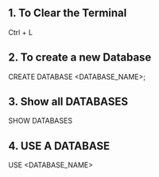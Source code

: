 ## 1. To Clear the Terminal

Ctrl + L

## 2. To create a new Database

CREATE DATABASE <DATABASE_NAME>;

## 3. Show all DATABASES

SHOW DATABASES

## 4. USE A DATABASE

USE <DATABASE_NAME>

